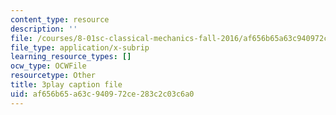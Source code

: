 ```yaml
---
content_type: resource
description: ''
file: /courses/8-01sc-classical-mechanics-fall-2016/af656b65a63c940972ce283c2c03c6a0_9NS0JcjNdp4.srt
file_type: application/x-subrip
learning_resource_types: []
ocw_type: OCWFile
resourcetype: Other
title: 3play caption file
uid: af656b65-a63c-9409-72ce-283c2c03c6a0
---
```

